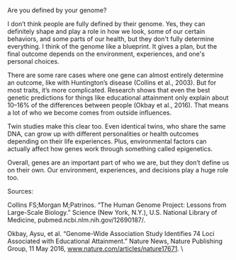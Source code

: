 Are you defined by your genome?

I don’t think people are fully defined by their genome. Yes, they can definitely shape and play a role in how we look, some of our certain behaviors, and some parts of our health, but they don't fully determine everything. I think of the genome like a blueprint. It gives a plan, but the final outcome depends on the environment, experiences, and one's personal choices.

There are some rare cases where one gene can almost entirely determine an outcome, like with Huntington’s disease (Collins et al., 2003). But for most traits, it’s more complicated. Research shows that even the best genetic predictions for things like educational attainment only explain about 10–16% of the differences between people (Okbay et al., 2016). That means a lot of who we become comes from outside influences.

Twin studies make this clear too. Even identical twins, who share the same DNA, can grow up with different personalities or health outcomes depending on their life experiences. Plus, environmental factors can actually affect how genes work through something called epigenetics.

Overall, genes are an important part of who we are, but they don’t define us on their own. Our environment, experiences, and decisions play a huge role too.

Sources:

  Collins FS;Morgan M;Patrinos. “The Human Genome Project: Lessons from Large-Scale Biology.” Science (New York, N.Y.), U.S. National Library of Medicine, pubmed.ncbi.nlm.nih.gov/12690187/. 

Okbay, Aysu, et al. “Genome-Wide Association Study Identifies 74 Loci Associated with Educational Attainment.” Nature News, Nature             Publishing Group, 11 May 2016, www.nature.com/articles/nature17671. \


  
